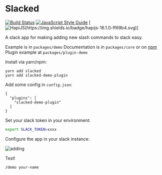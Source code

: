 # Slacked

[![Build Status](https://travis-ci.org/desirable-objects/slacked.svg?branch=master)](https://travis-ci.org/desirable-objects/slacked) [![JavaScript Style Guide](https://img.shields.io/badge/code_style-standard-brightgreen.svg)](https://standardjs.com) [![HapiJS(https://img.shields.io/badge/hapijs-16.1.0-ff69b4.svg)](http://hapijs.com)]

A slack app for making adding new slash commands to slack easy.

Example is in `packages/demo`
Documentation is in `packages/core` or on [npm](https://npmjs.org/package/slacked)
Plugin example at `packages/plugin-demo`

Install via yarn/npm:

```
yarn add slacked
yarn add slacked-demo-plugin
```

Add some config in `config.json`:

```
{ 
  "plugins": [
    "slacked-demo-plugin"
  ]
}
```

Set your slack token in your environment:

```bash
export SLACK_TOKEN=xxxx
```

Configure the app in your slack instance:

![adding](https://cloud.githubusercontent.com/assets/218949/24829797/8aca909a-1c70-11e7-9742-b7bc1c59136b.png)

Test!

```
/demo your-name
```